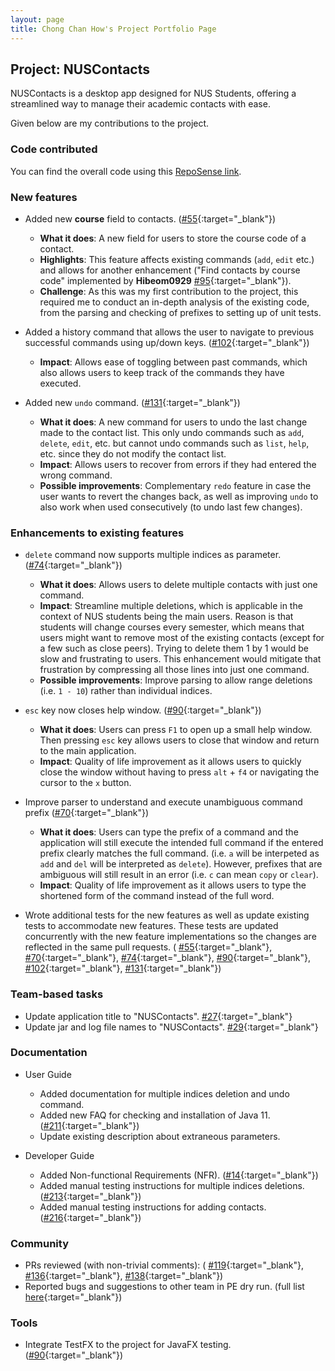 ```yaml
---
layout: page
title: Chong Chan How's Project Portfolio Page
---
```


## Project: NUSContacts

NUSContacts is a desktop app designed for NUS Students, offering a streamlined way to manage their academic contacts with ease.

Given below are my contributions to the project.

### Code contributed
You can find the overall code using this [RepoSense link](https://nus-cs2103-ay2324s2.github.io/tp-dashboard/?search=chillinrage&breakdown=true).


### New features
* Added new **course** field to contacts. 
([#55](https://github.com/AY2324S2-CS2103T-T11-2/tp/pull/55){:target="_blank"})

  * **What it does**: A new field for users to store the course code of a contact.
  * **Highlights**: This feature affects existing commands (`add`, `edit` etc.) and allows for another enhancement ("Find contacts by course code" implemented by **Hibeom0929** [#95](https://github.com/AY2324S2-CS2103T-T11-2/tp/pull/95){:target="_blank"}).
  * **Challenge**: As this was my first contribution to the project, this required me to conduct an in-depth analysis of the existing code, from the parsing and checking of prefixes to setting up of unit tests.

* Added a history command that allows the user to navigate to previous successful commands using up/down keys. ([#102](https://github.com/AY2324S2-CS2103T-T11-2/tp/pull/102){:target="_blank"})

  * **Impact**: Allows ease of toggling between past commands, which also allows users to keep track of the commands they have executed.

* Added new `undo` command.
([#131](https://github.com/AY2324S2-CS2103T-T11-2/tp/pull/131){:target="_blank"})
  * **What it does**: A new command for users to undo the last change made to the contact list. This only undo commands such as `add`, `delete`, `edit`, etc. but cannot undo commands such as `list`, `help`, etc. since they do not modify the contact list.
  * **Impact**: Allows users to recover from errors if they had entered the wrong command. 
  * **Possible improvements**: Complementary `redo` feature in case the user wants to revert the changes back, as well as improving `undo` to also work when used consecutively (to undo last few changes).


### Enhancements to existing features
* `delete` command now supports multiple indices as parameter.
([#74](https://github.com/AY2324S2-CS2103T-T11-2/tp/pull/74){:target="_blank"})
  * **What it does**: Allows users to delete multiple contacts with just one command.
  * **Impact**: Streamline multiple deletions, which is applicable in the context of NUS students being the main users. Reason is that students will change courses every semester, which means that users might want to remove most of the existing contacts (except for a few such as close peers). Trying to delete them 1 by 1 would be slow and frustrating to users. This enhancement would mitigate that frustration by compressing all those lines into just one command.
  * **Possible improvements**: Improve parsing to allow range deletions (i.e. `1 - 10`) rather than individual indices.

* `esc` key now closes help window.
([#90](https://github.com/AY2324S2-CS2103T-T11-2/tp/pull/90){:target="_blank"})
  * **What it does**: Users can press `F1` to open up a small help window. Then pressing `esc` key allows users to close that window and return to the main application.
  * **Impact**: Quality of life improvement as it allows users to quickly close the window without having to press `alt` + `f4` or navigating the cursor to the `x` button.

* Improve parser to understand and execute unambiguous command prefix
([#70](https://github.com/AY2324S2-CS2103T-T11-2/tp/pull/70){:target="_blank"})
  * **What it does**: Users can type the prefix of a command and the application will still execute the intended full command if the entered prefix clearly matches the full command. (i.e. `a` will be interpeted as `add` and `del` will be interpreted as `delete`). However, prefixes that are ambiguous will still result in an error (i.e. `c` can mean `copy` or `clear`).
  * **Impact**: Quality of life improvement as it allows users to type the shortened form of the command instead of the full word.

* Wrote additional tests for the new features as well as update existing tests to accommodate new features. These tests are updated concurrently with the new feature implementations so the changes are reflected in the same pull requests. (
    [#55](https://github.com/AY2324S2-CS2103T-T11-2/tp/pull/55){:target="_blank"},
    [#70](https://github.com/AY2324S2-CS2103T-T11-2/tp/pull/70){:target="_blank"},
    [#74](https://github.com/AY2324S2-CS2103T-T11-2/tp/pull/74){:target="_blank"},
    [#90](https://github.com/AY2324S2-CS2103T-T11-2/tp/pull/90){:target="_blank"},
    [#102](https://github.com/AY2324S2-CS2103T-T11-2/tp/pull/102){:target="_blank"},
    [#131](https://github.com/AY2324S2-CS2103T-T11-2/tp/pull/131){:target="_blank"})

### Team-based tasks
* Update application title to "NUSContacts". 
[#27](https://github.com/AY2324S2-CS2103T-T11-2/tp/pull/27){:target="_blank"}
* Update jar and log file names to "NUSContacts".
[#29](https://github.com/AY2324S2-CS2103T-T11-2/tp/pull/29){:target="_blank"}

### Documentation
* User Guide
  * Added documentation for multiple indices deletion and undo command.
  * Added new FAQ for checking and installation of Java 11.
  ([#211](https://github.com/AY2324S2-CS2103T-T11-2/tp/pull/211){:target="_blank"})
  * Update existing description about extraneous parameters.

* Developer Guide
  * Added Non-functional Requirements (NFR).
  ([#14](https://github.com/AY2324S2-CS2103T-T11-2/tp/pull/14){:target="_blank"})
  * Added manual testing instructions for multiple indices deletions.
  ([#213](https://github.com/AY2324S2-CS2103T-T11-2/tp/pull/213){:target="_blank"})
  * Added manual testing instructions for adding contacts.
  ([#216](https://github.com/AY2324S2-CS2103T-T11-2/tp/pull/216){:target="_blank"})


### Community
* PRs reviewed (with non-trivial comments): (
    [#119](https://github.com/AY2324S2-CS2103T-T11-2/tp/pull/119){:target="_blank"},
    [#136](https://github.com/AY2324S2-CS2103T-T11-2/tp/pull/136){:target="_blank"},
    [#138](https://github.com/AY2324S2-CS2103T-T11-2/tp/pull/138){:target="_blank"})
* Reported bugs and suggestions to other team in PE dry run. (full list 
[here](https://github.com/ChillinRage/ped/issues){:target="_blank"})

### Tools
* Integrate TestFX to the project for JavaFX testing.
([#90](https://github.com/AY2324S2-CS2103T-T11-2/tp/pull/90){:target="_blank"})